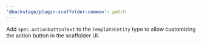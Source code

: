 ```yaml
---
'@backstage/plugin-scaffolder-common': patch
---
```


Add `spec.actionButtonText` to the `TemplateEntity` type to allow customizing the action button in the scaffolder UI.
